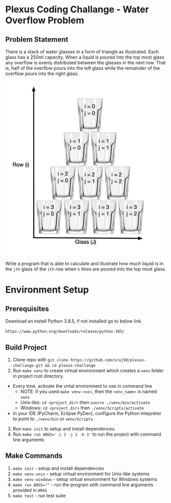 # Plexus Coding Challange - Water Overflow Problem

## Problem Statement
There is a stack of water glasses in a form of triangle as illustrated. Each glass has a 250ml capacity. When a liquid is poured into the top most glass any
overflow is evenly distributed between the glasses in the next row. That is, half of the overflow pours into the left glass while the remainder of the overflow pours into the right glass.

![water_overflow](/images/water-overflow-problem.png)


Write a program that is able to calculate and illustrate how much liquid is in the `jth` glass of the `ith` row when `k` litres are poured into the top most glass.

# Environment Setup

## Prerequisites
Download an install Python 3.8.5, if not installed go to below link.

`https://www.python.org/downloads/release/python-385/`

## Build Project
1. Clone repo with `git clone https://github.com/sraj50/plexus-challange.git && cd plexus-challenge`
2. Run `make venv` to create virtual environment which creates a `venv` folder in project root directory.
  - Every time, activate the virtal environment to use in command line
    - NOTE: if you used `make venv-<os>`, then the `<env_name>` is named `venv`
    - Unix-like: `cd <project_dir>` then `source ./venv/bin/activate`
    - Windows: `cd <project_dir>` then `./venv/Scripts/activate`
  - In your IDE (PyCharm, Eclipse PyDev), configure the Python intepretor to point to `./venv/bin` or `venv/Scripts`
3. Run `make init` to setup and install dependences.
4. Run `make run ARGS='-i 3 -j 1 -k 3'` to run the project with command line arguments

## Make Commands
1. `make init` - setup and install dependencies
2. `make venv-unix` - setup virtual environment for Unix-like systems
3. `make venv-windows` - setup virtual environment for Windows systems
4. `make run ARGS=""` - run the program with command line arguments provided in `ARGS`
5. `make test` - run test suite 
